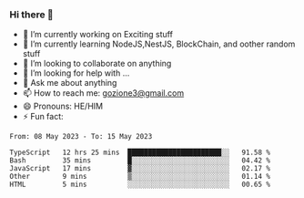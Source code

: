 ### Hi there 👋

<!--
**charlieScript/charlieScript** is a ✨ _special_ ✨ repository because its `README.md` (this file) appears on your GitHub profile.

Here are some ideas to get you started: -->

- 🔭 I’m currently working on Exciting stuff
- 🌱 I’m currently learning NodeJS,NestJS, BlockChain, and oother random stuff
- 👯 I’m looking to collaborate on anything
- 🤔 I’m looking for help with ...
- 💬 Ask me about anything
- 📫 How to reach me: gozione3@gmail.com
- 😄 Pronouns: HE/HIM
- ⚡ Fun fact: 
<!--START_SECTION:waka-->

```text
From: 08 May 2023 - To: 15 May 2023

TypeScript   12 hrs 25 mins  ███████████████████████░░   91.58 %
Bash         35 mins         █░░░░░░░░░░░░░░░░░░░░░░░░   04.42 %
JavaScript   17 mins         ▓░░░░░░░░░░░░░░░░░░░░░░░░   02.17 %
Other        9 mins          ▒░░░░░░░░░░░░░░░░░░░░░░░░   01.14 %
HTML         5 mins          ░░░░░░░░░░░░░░░░░░░░░░░░░   00.65 %
```

<!--END_SECTION:waka-->
